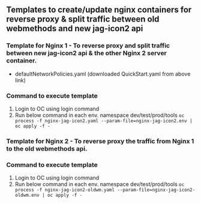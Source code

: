 ## Templates to create/update nginx containers for reverse proxy & split traffic between old webmethods and new jag-icon2 api

### Template for Nginx 1 - To reverse proxy and split traffic between new jag-icon2 api & the other Nginx 2 server container.
* defaultNetworkPolicies.yaml (downloaded QuickStart.yaml from above link)


### Command to execute template
1) Login to OC using login command
2) Run below command in each env. namespace dev/test/prod/tools
   ``oc process -f nginx-jag-icon2.yaml --param-file=nginx-jag-icon2.env | oc apply -f -``

### Template for Nginx 2 - To reverse proxy the traffic from Nginx 1 to the old webmethods api.


### Command to execute template
1) Login to OC using login command
2) Run below command in each env. namespace dev/test/prod/tools
   ``oc process -f nginx-jag-icon2-oldwm.yaml --param-file=nginx-jag-icon2-oldwm.env | oc apply -f -``
